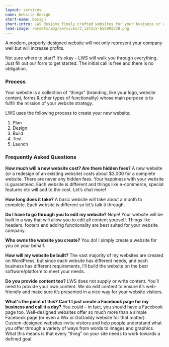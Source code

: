 ```yaml
---
layout: services
name: Website Design
short-name: Design
short-intro: LWS designs finely crafted websites for your business or organization that focus on clean design & fulfilling your goals.
lead-image: /assets/img/services/3_iStock-656892338.png
---
```

A modern, properly-designed website will not only represent your company well but will increase profits.

Not sure where to start? It’s okay – LWS will walk you through everything. Just fill out our form to get started. The initial call is free and there is no obligation.

### Process
Your website is a collection of “things” (branding, like your logo, website content, forms & other types of functionality) whose main purpose is to fulfill the mission of your website strategy.

LWS uses the following process to create your new website:

1. Plan
1. Design
1. Build
1. Test
1. Launch

### Frequently Asked Questions

**How much will a new website cost? Are there hidden fees?**
A new website (or a redesign of an existing website) costs about $3,000 for a complete website. There are never any hidden fees. Your happiness with your website is guaranteed. Each website is different and things like e-commerce, special features etc will add to the cost. Let’s chat more!

**How long does it take?**
A basic website will take about a month to complete. Each website is different so let’s talk it through.

**Do I have to go through you to edit my website?**
Nope! Your website will be built in a way that will allow you to edit all content yourself. Things like headers, footers and adding functionality are best suited for your website company.

**Who owns the website you create?**
You do! I simply create a website for you on your behalf.

**How will my website be built?**
The vast majority of my websites are created on WordPress, but since each website has different needs, and each business has different requirements, I’ll build the website on the best software/platform to meet your needs.

**Do you provide content too?**
LWS does not supply or write content. You’ll need to provide your own content. We do edit content to ensure it’s web-friendly and make sure it’s presented in a nice way for your website visitors.

**What's the point of this? Can't I just create a Facebook page for my business and call it a day?**
You could – in fact, you should have a Facebook page too. Well-designed websites offer so much more than a simple Facebook page (or even a Wix or GoDaddy website for that matter). Custom-designed websites invite visitors and help people understand what you offer through a variety of ways from words to images and graphics. What this means is that every “thing” on your site needs to work towards a defined goal.
